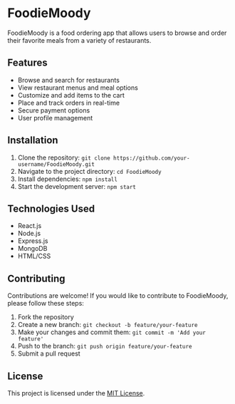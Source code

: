 # FoodieMoody

FoodieMoody is a food ordering app that allows users to browse and order their favorite meals from a variety of restaurants.

## Features

- Browse and search for restaurants
- View restaurant menus and meal options
- Customize and add items to the cart
- Place and track orders in real-time
- Secure payment options
- User profile management

## Installation

1. Clone the repository: `git clone https://github.com/your-username/FoodieMoody.git`
2. Navigate to the project directory: `cd FoodieMoody`
3. Install dependencies: `npm install`
4. Start the development server: `npm start`

## Technologies Used

- React.js
- Node.js
- Express.js
- MongoDB
- HTML/CSS

## Contributing

Contributions are welcome! If you would like to contribute to FoodieMoody, please follow these steps:

1. Fork the repository
2. Create a new branch: `git checkout -b feature/your-feature`
3. Make your changes and commit them: `git commit -m 'Add your feature'`
4. Push to the branch: `git push origin feature/your-feature`
5. Submit a pull request

## License

This project is licensed under the [MIT License](LICENSE).
